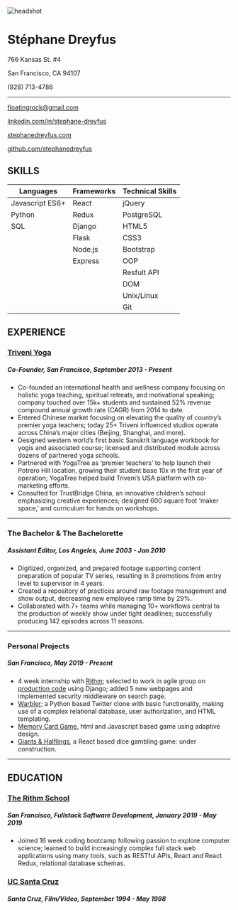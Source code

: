 ![headshot][photo]
# Stéphane Dreyfus					 
766 Kansas St. #4

San Francisco, CA 94107

(928) 713-4786

---
[floatingrock@gmail.com][email]

[linkedin.com/in/stephane-dreyfus][linkedin]

[stephanedreyfus.com][personal]

[github.com/stephanedreyfus][github]


## SKILLS				

Languages | Frameworks | Technical Skills
--------- | ---------- | ----------------
Javascript ES6+ | React | jQuery
Python | Redux | PostgreSQL
SQL | Django | HTML5
` `| Flask | CSS3
` `| Node.js | Bootstrap
` `| Express | OOP
` `| ` ` | Resfult API
` `| ` ` | DOM
` `| ` ` | Unix/Linux
` `| ` ` | Git

## EXPERIENCE
### [Triveni Yoga](www.triveniyoga.com)
##### Co-Founder, San Francisco, September 2013 - Present
* Co-founded an international health and wellness company focusing on holistic yoga teaching, spiritual retreats, and motivational speaking; company touched over 15k+ students and sustained 52% revenue compound annual growth rate (CAGR) from 2014 to date.
* Entered Chinese market focusing on elevating the quality of country’s premier yoga teachers; today 25+ 
Triveni influenced studios operate across China’s major cities (Beijing, Shanghai, and more). 
* Designed western world’s first basic Sanskrit language workbook for yogis and associated course; licensed 
and distributed module across dozens of partnered yoga schools.
* Partnered with YogaTree as ‘premier teachers’ to help launch their Potrero Hill location, growing their student base 10x in the first year of operation; YogaTree helped build Triveni’s USA platform with co-marketing efforts.
* Consulted for TrustBridge China, an innovative children’s school emphasizing creative experiences; designed 600 square foot ‘maker space,’ and curriculum for hands on workshops.
---
### The Bachelor & The Bachelorette
##### Assistant Editor, Los Angeles, June 2003 - Jan 2010
* Digitized, organized, and prepared footage supporting content preparation of popular TV series, resulting in 3 promotions from entry level to supervisor in 4 years. 
* Created a repository of practices around raw footage management and show output, decreasing new employee ramp time by 29%.
* Collaborated with 7+ teams while managing 10+ workflows central to the production of weekly show under tight deadlines; successfully producing 142 episodes across 11 seasons.
---
### Personal Projects
##### San Francisco, May 2019 - Present
* 4 week internship with [Rithm](https://www.rithmschool.com/); selected to work in agile group on [production code](https://www.stephanedreyfus.com/#portfolio-modal-2) using Django; added 5 new webpages and implemented security middleware on search page.
* [Warbler](https://kittensmurfwarbler.herokuapp.com/); a Python based Twitter clone with basic functionality, making use of a complex relational database, user authorization, and HTML templating.
* [Memory Card Game](https://stephanememory.netlify.com/), html and Javascript based game using adaptive design.
* [Giants & Halflings](https://github.com/stephanedreyfus/Giants_Halflings), a React based dice gambling game: under construction.
---
## EDUCATION
### [The Rithm School](https://www.rithmschool.com/)
##### San Francisco, Fullstack Software Development, January 2019 - May 2019
* Joined 16 week coding bootcamp following passion to explore computer science; learned to build increasingly complex full stack web applications using many tools, such as RESTful APIs, React and React Redux, relational database schemas.
### [UC Santa Cruz](https://www.ucsc.edu/)
##### Santa Cruz, Film/Video, September 1994 - May 1998

[photo]:https://www.stephanedreyfus.com/img/stephaneheadshot.png
[email]:floatingrock@gmail.com]
[linkedin]:linkedin.com/in/stephane-dreyfus
[personal]:stephanedreyfus.com
[github]:github.com/stephanedreyfus